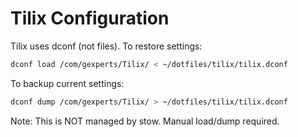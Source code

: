 # Tilix Configuration

Tilix uses dconf (not files). To restore settings:

```bash
dconf load /com/gexperts/Tilix/ < ~/dotfiles/tilix/tilix.dconf
```

To backup current settings:

```bash
dconf dump /com/gexperts/Tilix/ > ~/dotfiles/tilix/tilix.dconf
```

Note: This is NOT managed by stow. Manual load/dump required.
